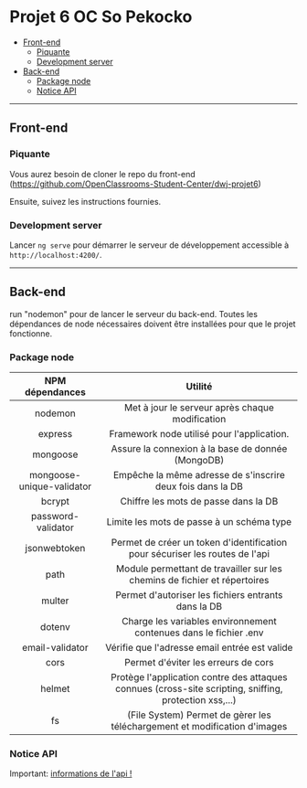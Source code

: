 # Projet 6 OC So Pekocko
  - [Front-end](#for-the-front-end)
    - [Piquante](#piquante)
    - [Development server](#development-server)
  - [Back-end](#for-the-back-end)
    - [Package node](#package-node)
    - [Notice API](#notice-api)
--------------------------------------------------------------------------------------------------------------------
## Front-end 

### Piquante

Vous aurez besoin de cloner le repo du front-end (https://github.com/OpenClassrooms-Student-Center/dwj-projet6)

Ensuite, suivez les instructions fournies.

### Development server

Lancer `ng serve` pour démarrer le serveur de développement accessible à `http://localhost:4200/`.

--------------------------------------------------------------------------------------------------------------------
## Back-end

run "nodemon" pour de lancer le serveur du back-end. Toutes les dépendances de node nécessaires doivent être installées pour que le projet fonctionne.


### Package node 


| NPM dépendances                   | Utilité                                                                                                       |
|:---------------------------------:|:-------------------------------------------------------------------------------------------------------------:|
| nodemon                           |Met à jour le serveur après chaque modification                                                                |
| express                           |Framework node utilisé pour l'application.                                                                     |
| mongoose                          |Assure la connexion à la base de donnée (MongoDB)                                                              |
| mongoose-unique-validator         |Empêche la même adresse de s'inscrire deux fois dans la DB                                                     |
| bcrypt                            |Chiffre les mots de passe dans la DB                                                                           |
| password-validator                |Limite les mots de passe à un schéma type                                                                      |
| jsonwebtoken                      |Permet de créer un token d'identification pour sécuriser les routes de l'api                                   |
| path                              |Module permettant de travailler sur les chemins de fichier et répertoires                                      |
| multer                            |Permet d'autoriser les fichiers entrants dans la DB                                                            |
| dotenv                            |Charge les variables environnement contenues dans le fichier .env                                              |
| email-validator                   |Vérifie que l'adresse email entrée est valide                                                                  |
| cors                              |Permet d'éviter les erreurs de cors                                                                            |
| helmet                            |Protège l'application contre des attaques connues (cross-site scripting, sniffing, protection xss,...)         |
| fs                                |(File System) Permet de gèrer les téléchargement et modification d'images                                      |

### Notice API


 Important: [informations de l'api !](https://s3-eu-west-1.amazonaws.com/course.oc-static.com/projects/DWJ_FR_P6/Guidelines+API.pdf "Redirection sur le lien fournit par Openclassrooms")
